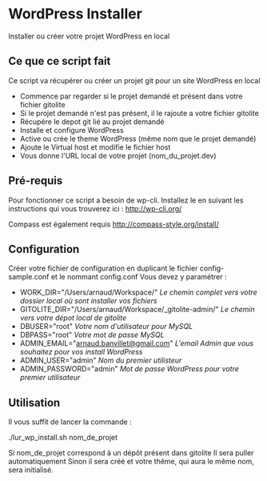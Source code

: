 # WordPress Installer


Installer ou créer votre projet WordPress en local

## Ce que ce script fait

Ce script va récupérer ou créer un projet git pour un site WordPress en local

* Commence par regarder si le projet demandé et présent dans votre fichier gitolite
* Si le projet demandé n'est pas présent, il le rajoute a votre fichier gitolite
* Récupére le depot git lié au projet demandé
* Installe et configure WordPress
* Active ou crée le theme WordPress (même nom que le projet demandé)
* Ajoute le Virtual host et modifie le fichier host
* Vous donne l'URL local de votre projet (nom_du_projet.dev)


## Pré-requis

Pour fonctionner ce script a besoin de wp-cli. Installez le en suivant les instructions qui vous trouverez ici :
http://wp-cli.org/

Compass est également requis
http://compass-style.org/install/

## Configuration

Créer votre fichier de configuration en duplicant le fichier config-sample.conf et le nommant config.conf
Vous devez y paramétrer :

  * WORK_DIR="/Users/arnaud/Workspace/"                     _Le chemin complet vers votre dossier local où sont installer vos fichiers_
  * GITOLITE_DIR="/Users/arnaud/Workspace/\_gitolite-admin/" _Le chemin vers votre dépot local de gitolite_
  * DBUSER="root"                                           _Votre nom d'utilisateur pour MySQL_
  * DBPASS="root"                                           _Votre mot de passe MySQL_
  * ADMIN_EMAIL="arnaud.banvillet@gmail.com"                _L'email Admin que vous souhaitez pour vos install WordPress_
  * ADMIN_USER="admin"                                      _Nom du premier utilisteur_
  * ADMIN_PASSWORD="admin"                                  _Mot de passe WordPress pour votre premier utilisateur_

## Utilisation

Il vous suffit de lancer la commande :

  ./lur_wp_install.sh nom_de_projet

Si nom_de_projet correspond à un dépôt présent dans gitolite Il sera puller automatiquement
Sinon il sera créé et votre thême, qui aura le même nom, sera initialisé.
